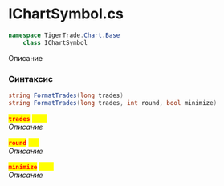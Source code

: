 
# IChartSymbol.cs
```csharp
namespace TigerTrade.Chart.Base  
    class IChartSymbol
```

Описание

### Синтаксис
```csharp
string FormatTrades(long trades)
string FormatTrades(long trades, int round, bool minimize)
```

<mark style="color:red;">**`trades`**</mark> <mark style="color:yellow;">`long`</mark>  
 *Описание*  
  
<mark style="color:red;">**`round`**</mark> <mark style="color:yellow;">`int`</mark>  
 *Описание*  
  
<mark style="color:red;">**`minimize`**</mark> <mark style="color:yellow;">`bool`</mark>  
 *Описание*  
  

                    
                    